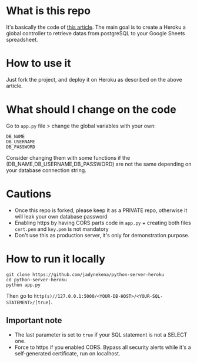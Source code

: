 # What is this repo
It's basically the code of [this article](https://data-addict.com/retrieve-datas-from-postgresql-to-google-sheets-with-heroku-for-free/).
The main goal is to create a Heroku a global controller to retrieve datas from postgreSQL to your Google Sheets spreadsheet.

# How to use it
Just fork the project, and deploy it on Heroku as described on the above article.

# What should I change on the code
Go to `app.py` file > change the global variables with your own:
```
DB_NAME
DB_USERNAME
DB_PASSWORD
```

Consider changing them with some functions if the (DB_NAME,DB_USERNAME,DB_PASSWORD) are not the same depending on your database connection string.

# Cautions
- Once this repo is forked, please keep it as a PRIVATE repo, otherwise it will leak your own database password
- Enabling https by having CORS parts code in `app.py` + creating both files `cert.pem` and `key.pem` is not mandatory
- Don't use this as production server, it's only for demonstration purpose.

# How to run it locally
```
git clone https://github.com/jadynekena/python-server-heroku
cd python-server-heroku
python app.py
```

Then go to `http(s)//127.0.0.1:5000/<YOUR-DB-HOST>/<YOUR-SQL-STATEMENT>/[true]`.
## Important note
- The last parameter is set to `true` if your SQL statement is not a SELECT one.
- Force to https if you enabled CORS. Bypass all security alerts while it's a self-generated certificate, run on localhost.
